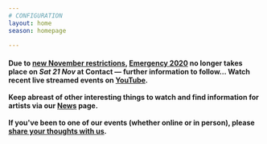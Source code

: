 ```yaml
---
# CONFIGURATION
layout: home
season: homepage

---
```

#### Due to <a href="http://gov.uk/guidance/new-national-restrictions-from-5-november" target="_blank">new November restrictions</a>, [Emergency 2020](/current/2020-emergency) no longer takes place on *Sat 21 Nov* at Contact — further information to follow… Watch recent live streamed events on <a href="http://bit.ly/YTwarnmcr" target="_blank">YouTube</a>.<br><br>Keep abreast of other interesting things to watch and find information for artists via our [News](/news) page.<br><br>If you've been to one of our events (whether online or in person), please <a href="http://bit.ly/warnmcrfeedback" target="_blank">share your thoughts with us</a>.
